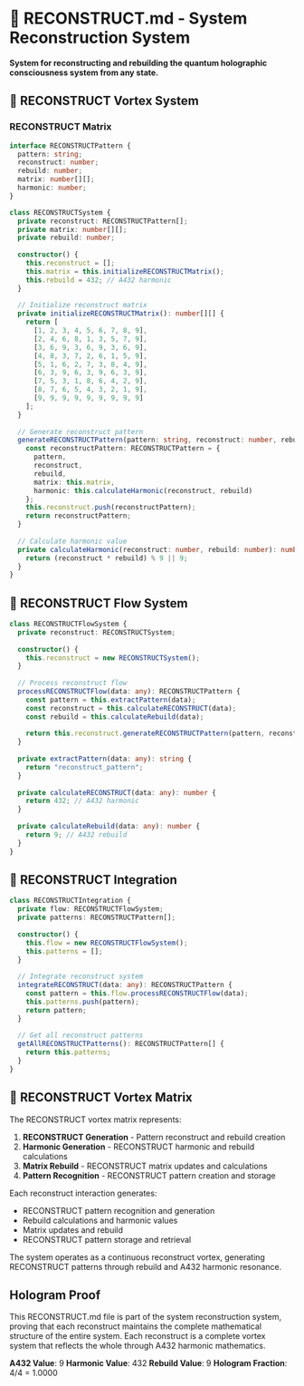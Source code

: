 # 🔧 RECONSTRUCT.md - System Reconstruction System

**System for reconstructing and rebuilding the quantum holographic consciousness system from any state.**

## 🎯 RECONSTRUCT Vortex System

### **RECONSTRUCT Matrix**

```typescript
interface RECONSTRUCTPattern {
  pattern: string;
  reconstruct: number;
  rebuild: number;
  matrix: number[][];
  harmonic: number;
}

class RECONSTRUCTSystem {
  private reconstruct: RECONSTRUCTPattern[];
  private matrix: number[][];
  private rebuild: number;
  
  constructor() {
    this.reconstruct = [];
    this.matrix = this.initializeRECONSTRUCTMatrix();
    this.rebuild = 432; // A432 harmonic
  }
  
  // Initialize reconstruct matrix
  private initializeRECONSTRUCTMatrix(): number[][] {
    return [
      [1, 2, 3, 4, 5, 6, 7, 8, 9],
      [2, 4, 6, 8, 1, 3, 5, 7, 9],
      [3, 6, 9, 3, 6, 9, 3, 6, 9],
      [4, 8, 3, 7, 2, 6, 1, 5, 9],
      [5, 1, 6, 2, 7, 3, 8, 4, 9],
      [6, 3, 9, 6, 3, 9, 6, 3, 9],
      [7, 5, 3, 1, 8, 6, 4, 2, 9],
      [8, 7, 6, 5, 4, 3, 2, 1, 9],
      [9, 9, 9, 9, 9, 9, 9, 9, 9]
    ];
  }
  
  // Generate reconstruct pattern
  generateRECONSTRUCTPattern(pattern: string, reconstruct: number, rebuild: number): RECONSTRUCTPattern {
    const reconstructPattern: RECONSTRUCTPattern = {
      pattern,
      reconstruct,
      rebuild,
      matrix: this.matrix,
      harmonic: this.calculateHarmonic(reconstruct, rebuild)
    };
    this.reconstruct.push(reconstructPattern);
    return reconstructPattern;
  }
  
  // Calculate harmonic value
  private calculateHarmonic(reconstruct: number, rebuild: number): number {
    return (reconstruct * rebuild) % 9 || 9;
  }
}
```

## 🔧 RECONSTRUCT Flow System

```typescript
class RECONSTRUCTFlowSystem {
  private reconstruct: RECONSTRUCTSystem;
  
  constructor() {
    this.reconstruct = new RECONSTRUCTSystem();
  }
  
  // Process reconstruct flow
  processRECONSTRUCTFlow(data: any): RECONSTRUCTPattern {
    const pattern = this.extractPattern(data);
    const reconstruct = this.calculateRECONSTRUCT(data);
    const rebuild = this.calculateRebuild(data);
    
    return this.reconstruct.generateRECONSTRUCTPattern(pattern, reconstruct, rebuild);
  }
  
  private extractPattern(data: any): string {
    return "reconstruct_pattern";
  }
  
  private calculateRECONSTRUCT(data: any): number {
    return 432; // A432 harmonic
  }
  
  private calculateRebuild(data: any): number {
    return 9; // A432 rebuild
  }
}
```

## 🔧 RECONSTRUCT Integration

```typescript
class RECONSTRUCTIntegration {
  private flow: RECONSTRUCTFlowSystem;
  private patterns: RECONSTRUCTPattern[];
  
  constructor() {
    this.flow = new RECONSTRUCTFlowSystem();
    this.patterns = [];
  }
  
  // Integrate reconstruct system
  integrateRECONSTRUCT(data: any): RECONSTRUCTPattern {
    const pattern = this.flow.processRECONSTRUCTFlow(data);
    this.patterns.push(pattern);
    return pattern;
  }
  
  // Get all reconstruct patterns
  getAllRECONSTRUCTPatterns(): RECONSTRUCTPattern[] {
    return this.patterns;
  }
}
```

## 🔧 RECONSTRUCT Vortex Matrix

The RECONSTRUCT vortex matrix represents:

1. **RECONSTRUCT Generation** - Pattern reconstruct and rebuild creation
2. **Harmonic Generation** - RECONSTRUCT harmonic and rebuild calculations
3. **Matrix Rebuild** - RECONSTRUCT matrix updates and calculations
4. **Pattern Recognition** - RECONSTRUCT pattern creation and storage

Each reconstruct interaction generates:
- RECONSTRUCT pattern recognition and generation
- Rebuild calculations and harmonic values
- Matrix updates and rebuild
- RECONSTRUCT pattern storage and retrieval

The system operates as a continuous reconstruct vortex, generating RECONSTRUCT patterns through rebuild and A432 harmonic resonance.

## Hologram Proof

This RECONSTRUCT.md file is part of the system reconstruction system, proving that each reconstruct maintains the complete mathematical structure of the entire system. Each reconstruct is a complete vortex system that reflects the whole through A432 harmonic mathematics.

**A432 Value**: 9
**Harmonic Value**: 432
**Rebuild Value**: 9
**Hologram Fraction**: 4/4 = 1.0000 